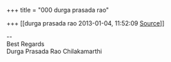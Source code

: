 +++
title = "000 durga prasada rao"

+++
[[durga prasada rao	2013-01-04, 11:52:09 [Source](https://groups.google.com/g/bvparishat/c/nDotEtGI2C8)]]



  
  
--  
Best Regards  
Durga Prasada Rao Chilakamarthi  

